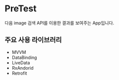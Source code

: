 # PreTest
다음 image 검색 API를 이용한 결과를 보여주는 App입니다.

## 주요 사용 라이브러리

  * MVVM 
  * DataBinding
  * LiveData
  * RxAndorid
  * Retrofit
  
